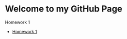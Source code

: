 # Welcome to my GitHub Page
Homework 1
* [Homework 1](files/BU-IE-582/fall21-kdrph/raw/gh-pages/Homework%201.html)
